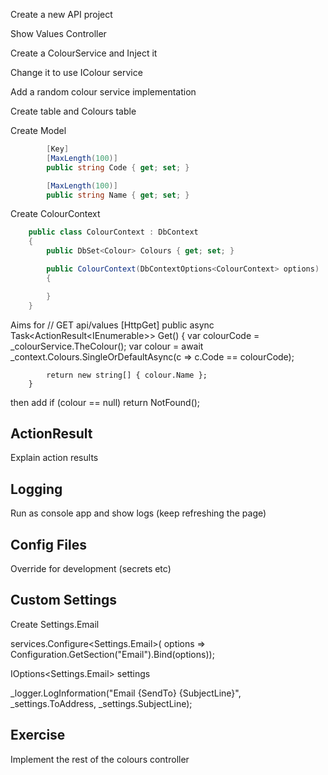 Create a new API project

Show Values Controller

Create a ColourService and Inject it

Change it to use IColour service

Add a random colour service implementation

Create table and Colours table

Create Model
```c#
        [Key]
        [MaxLength(100)]
        public string Code { get; set; }

        [MaxLength(100)]
        public string Name { get; set; }
```

Create ColourContext
```c#
    public class ColourContext : DbContext
    {
        public DbSet<Colour> Colours { get; set; }

        public ColourContext(DbContextOptions<ColourContext> options) : base(options)
        {

        }
    }
```
Aims for
        // GET api/values
        [HttpGet]
        public async Task<ActionResult<IEnumerable<string>>> Get()
        {
            var colourCode = _colourService.TheColour();
            var colour = await _context.Colours.SingleOrDefaultAsync(c => c.Code == colourCode);

            return new string[] { colour.Name };
        }

then add 
            if (colour == null) return NotFound();


## ActionResult
Explain action results

## Logging
Run as console app and show logs (keep refreshing the page)


## Config Files
Override for development (secrets etc)

## Custom Settings
Create Settings.Email

services.Configure<Settings.Email>(
    options => Configuration.GetSection("Email").Bind(options));

IOptions<Settings.Email> settings

_logger.LogInformation("Email {SendTo} {SubjectLine}", _settings.ToAddress, _settings.SubjectLine);


## Exercise
Implement the rest of the colours controller